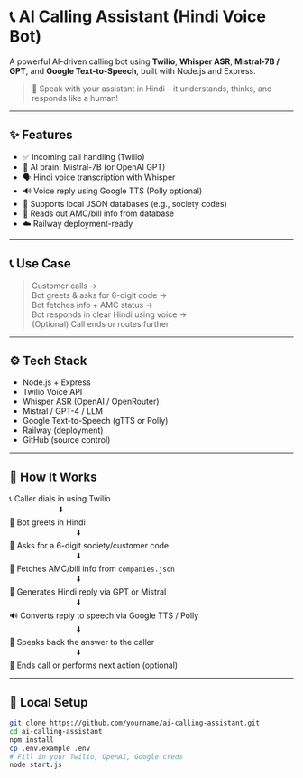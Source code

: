 # 📞 AI Calling Assistant (Hindi Voice Bot)

A powerful AI-driven calling bot using **Twilio**, **Whisper ASR**, **Mistral-7B / GPT**, and **Google Text-to-Speech**, built with Node.js and Express.

> 🤖 Speak with your assistant in Hindi – it understands, thinks, and responds like a human!

---

## ✨ Features

- ✅ Incoming call handling (Twilio)
- 🧠 AI brain: Mistral-7B (or OpenAI GPT)
- 🗣️ Hindi voice transcription with Whisper
- 🔊 Voice reply using Google TTS (Polly optional)
- 📁 Supports local JSON databases (e.g., society codes)
- 🧾 Reads out AMC/bill info from database
- ☁️ Railway deployment-ready

---

## 📞 Use Case

> Customer calls →  
> Bot greets & asks for 6-digit code →  
> Bot fetches info + AMC status →  
> Bot responds in clear Hindi using voice →  
> (Optional) Call ends or routes further

---

## ⚙️ Tech Stack

- Node.js + Express
- Twilio Voice API
- Whisper ASR (OpenAI / OpenRouter)
- Mistral / GPT-4 / LLM
- Google Text-to-Speech (gTTS or Polly)
- Railway (deployment)
- GitHub (source control)

---

## 🧩 How It Works

📞 Caller dials in using Twilio  
&nbsp;&nbsp;&nbsp;&nbsp;&nbsp;&nbsp;&nbsp;&nbsp;&nbsp;&nbsp;&nbsp;&nbsp;&nbsp;&nbsp;&nbsp;&nbsp;&nbsp;&nbsp;&nbsp;&nbsp;&nbsp;&nbsp;⬇️  
🤖 Bot greets in Hindi  
&nbsp;&nbsp;&nbsp;&nbsp;&nbsp;&nbsp;&nbsp;&nbsp;&nbsp;&nbsp;&nbsp;&nbsp;&nbsp;&nbsp;&nbsp;&nbsp;&nbsp;&nbsp;&nbsp;&nbsp;&nbsp;&nbsp;&nbsp;&nbsp;&nbsp;&nbsp;&nbsp;&nbsp;&nbsp;&nbsp;⬇️  
🔢 Asks for a 6-digit society/customer code  
&nbsp;&nbsp;&nbsp;&nbsp;&nbsp;&nbsp;&nbsp;&nbsp;&nbsp;&nbsp;&nbsp;&nbsp;&nbsp;&nbsp;&nbsp;&nbsp;&nbsp;&nbsp;&nbsp;&nbsp;&nbsp;&nbsp;&nbsp;&nbsp;&nbsp;&nbsp;&nbsp;&nbsp;&nbsp;&nbsp;⬇️  
📁 Fetches AMC/bill info from `companies.json`  
&nbsp;&nbsp;&nbsp;&nbsp;&nbsp;&nbsp;&nbsp;&nbsp;&nbsp;&nbsp;&nbsp;&nbsp;&nbsp;&nbsp;&nbsp;&nbsp;&nbsp;&nbsp;&nbsp;&nbsp;&nbsp;&nbsp;&nbsp;&nbsp;&nbsp;&nbsp;&nbsp;&nbsp;&nbsp;&nbsp;⬇️  
🧠 Generates Hindi reply via GPT or Mistral  
&nbsp;&nbsp;&nbsp;&nbsp;&nbsp;&nbsp;&nbsp;&nbsp;&nbsp;&nbsp;&nbsp;&nbsp;&nbsp;&nbsp;&nbsp;&nbsp;&nbsp;&nbsp;&nbsp;&nbsp;&nbsp;&nbsp;&nbsp;&nbsp;&nbsp;&nbsp;&nbsp;&nbsp;&nbsp;&nbsp;⬇️  
🔊 Converts reply to speech via Google TTS / Polly  
&nbsp;&nbsp;&nbsp;&nbsp;&nbsp;&nbsp;&nbsp;&nbsp;&nbsp;&nbsp;&nbsp;&nbsp;&nbsp;&nbsp;&nbsp;&nbsp;&nbsp;&nbsp;&nbsp;&nbsp;&nbsp;&nbsp;&nbsp;&nbsp;&nbsp;&nbsp;&nbsp;&nbsp;&nbsp;&nbsp;⬇️  
📲 Speaks back the answer to the caller  
&nbsp;&nbsp;&nbsp;&nbsp;&nbsp;&nbsp;&nbsp;&nbsp;&nbsp;&nbsp;&nbsp;&nbsp;&nbsp;&nbsp;&nbsp;&nbsp;&nbsp;&nbsp;&nbsp;&nbsp;&nbsp;&nbsp;&nbsp;&nbsp;&nbsp;&nbsp;&nbsp;&nbsp;&nbsp;&nbsp;⬇️  
🔁 Ends call or performs next action (optional)


---

## 🚀 Local Setup

```bash
git clone https://github.com/yourname/ai-calling-assistant.git
cd ai-calling-assistant
npm install
cp .env.example .env
# Fill in your Twilio, OpenAI, Google creds
node start.js
